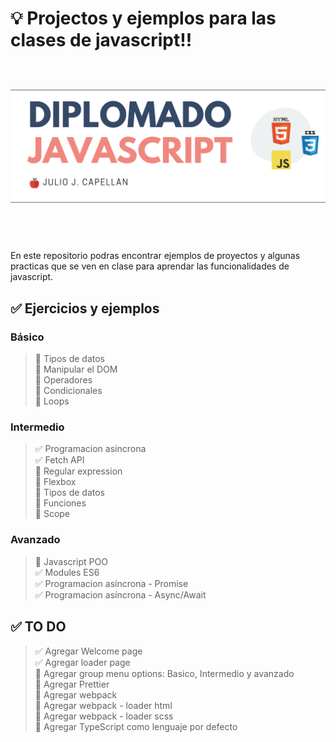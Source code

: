 # 💡 Projectos y ejemplos para las clases de javascript!!
![enter image description here](https://raw.githubusercontent.com/jcapellanvasquez/my-javascript-examples/main/assets/img/banner.png)


En este repositorio podras encontrar ejemplos de proyectos y algunas practicas que se ven en clase para aprendar las funcionalidades de javascript.


## ✅  Ejercicios y ejemplos

### Básico 
>🔲  Tipos de datos\
🔲  Manipular el DOM\
🔲  Operadores\
🔲  Condicionales\
🔲  Loops

### Intermedio
>✅  Programacion asíncrona\
✅  Fetch API\
🔲  Regular expression\
🔲  Flexbox\
🔲  Tipos de datos\
🔲  Funciones\
🔲  Scope

### Avanzado
>🔲  Javascript POO\
✅   Modules ES6\
✅  Programacion asíncrona - Promise\
✅  Programacion asíncrona - Async/Await

## ✅  TO DO
 
>✅ Agregar Welcome page\
>✅ Agregar loader page\
🔲 Agregar group menu options: Basico, Intermedio y avanzado\
🔲 Agregar Prettier\
🔲 Agregar webpack\
🔲 Agregar webpack - loader html\
🔲 Agregar webpack - loader scss\
🔲 Agregar TypeScript como lenguaje por defecto